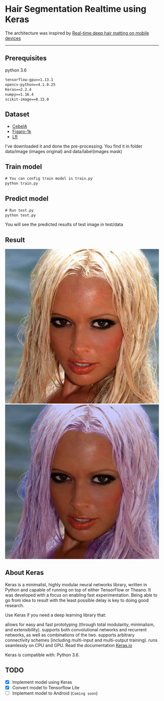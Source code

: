 # Hair Segmentation Realtime using Keras

The architecture was inspired by [Real-time deep hair matting on mobile devices](https://arxiv.org/pdf/1712.07168.pdf)

---

## Prerequisites
python 3.6
```
tensorflow-gpu==1.13.1
opencv-python==4.1.0.25
Keras==2.2.4
numpy==1.16.4
scikit-image==0.15.0
```
## Dataset

* [CebelA](http://mmlab.ie.cuhk.edu.hk/projects/CelebA.html)
* [Figaro-1k](http://projects.i-ctm.eu/it/progetto/figaro-1k)
* [Lft](http://vis-www.cs.umass.edu/lfw/)

I've downloaded it and done the pre-processing. You find it in folder data/image (images original) and data/label(images mask)

## Train model 

```
# You can config train model in train.py
python train.py
```

## Predict model
```
# Run test.py
python test.py
```
You will see the predicted results of test image in test/data

## Result
![original](test/images/00041.jpg)
![result](test/outs/00041.jpg)

## About Keras

Keras is a minimalist, highly modular neural networks library, written in Python and capable of running on top of either TensorFlow or Theano. It was developed with a focus on enabling fast experimentation. Being able to go from idea to result with the least possible delay is key to doing good research.

Use Keras if you need a deep learning library that:

allows for easy and fast prototyping (through total modularity, minimalism, and extensibility).
supports both convolutional networks and recurrent networks, as well as combinations of the two.
supports arbitrary connectivity schemes (including multi-input and multi-output training).
runs seamlessly on CPU and GPU.
Read the documentation [Keras.io](http://keras.io/)

Keras is compatible with: Python 3.6.

## TODO
- [x] Implement model using Keras 
- [x] Convert model to Tensorflow Lite
- [ ] Implement model to Android (``Coming soon``)
